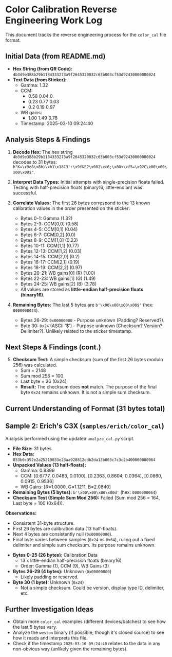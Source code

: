 # Color Calibration Reverse Engineering Work Log

This document tracks the reverse engineering process for the `color_cal` file format.

## Initial Data (from README.md)

- **Hex String (from QR Code):** `4b3d9e388b29b1184333273a9f2645320032c63b003cf53d92430000000024`
- **Text Data (from Sticker):**
    - Gamma: 1.32
    - CCM:
        - 0.58 0.04 0.
        - 0.23 0.77 0.03
        - 0.2 0.19 0.97
    - WB gains:
        - 1.00 1.49 3.78
    - Timestamp: 2025-03-10 09:24:40

## Analysis Steps & Findings

1.  **Decode Hex:** The hex string `4b3d9e388b29b1184333273a9f2645320032c63b003cf53d92430000000024` decodes to 31 bytes: `b"K=\x9e8\x8b)\xb1\x18C3':\x9f&E2\x002\xc6;\x00<\xf5=\x92C\x00\x00\x00\x00$"`.
2.  **Interpret Data Types:** Initial attempts with single-precision floats failed. Testing with half-precision floats (binary16, little-endian) was successful.
3.  **Correlate Values:** The first 26 bytes correspond to the 13 known calibration values in the order presented on the sticker:
    *   Bytes 0-1: Gamma (1.32)
    *   Bytes 2-3: CCM[0,0] (0.58)
    *   Bytes 4-5: CCM[0,1] (0.04)
    *   Bytes 6-7: CCM[0,2] (0.0)
    *   Bytes 8-9: CCM[1,0] (0.23)
    *   Bytes 10-11: CCM[1,1] (0.77)
    *   Bytes 12-13: CCM[1,2] (0.03)
    *   Bytes 14-15: CCM[2,0] (0.2)
    *   Bytes 16-17: CCM[2,1] (0.19)
    *   Bytes 18-19: CCM[2,2] (0.97)
    *   Bytes 20-21: WB gains[0] (R) (1.00)
    *   Bytes 22-23: WB gains[1] (G) (1.49)
    *   Bytes 24-25: WB gains[2] (B) (3.78)
    *   All values are stored as **little-endian half-precision floats (binary16)**.

4.  **Remaining Bytes:** The last 5 bytes are `b'\x00\x00\x00\x00$'` (hex: `0000000024`).
    *   Bytes 26-29: `0x00000000` - Purpose unknown (Padding? Reserved?).
    *   Byte 30: `0x24` (ASCII '$') - Purpose unknown (Checksum? Version? Delimiter?). Unlikely related to the sticker timestamp.

## Next Steps & Findings (cont.)

5.  **Checksum Test:** A simple checksum (sum of the first 26 bytes modulo 256) was calculated.
    *   Sum = 2148
    *   Sum mod 256 = 100
    *   Last byte = 36 (0x24)
    *   **Result:** The checksum does **not** match. The purpose of the final byte `0x24` remains unknown. It is not a simple sum checksum.

## Current Understanding of Format (31 bytes total)

## Sample 2: Erich's C3X (`samples/erich/color_cal`)

Analysis performed using the updated `analyze_cal.py` script.

- **File Size:** 31 bytes
- **Hex Data:** `853b6c392e2a25219033e23aa928812ddb2da13b003c7c3c2b400000000064`
- **Unpacked Values (13 half-floats):**
    - Gamma: 0.9399
    - CCM: [0.6777, 0.0483, 0.0100], [0.2363, 0.8604, 0.0364], [0.0860, 0.0915, 0.9536]
    - WB Gains: [R=1.0000, G=1.1211, B=2.0840]
- **Remaining Bytes (5 bytes):** `b'\x00\x00\x00\x00d'` (hex: `0000000064`)
- **Checksum Test (Simple Sum Mod 256):** Failed (Sum mod 256 = 164, Last byte = 100 (0x64)).

**Observations:**
- Consistent 31-byte structure.
- First 26 bytes are calibration data (13 half-floats).
- Next 4 bytes are consistently null (`0x00000000`).
- Final byte varies between samples (`0x24` vs `0x64`), ruling out a fixed delimiter and simple sum checksum. Its purpose remains unknown.


*   **Bytes 0-25 (26 bytes):** Calibration Data
    *   13 x little-endian half-precision floats (binary16)
    *   Order: Gamma (1), CCM (9), WB Gains (3)
*   **Bytes 26-29 (4 bytes):** Unknown (`0x00000000`)
    *   Likely padding or reserved.
*   **Byte 30 (1 byte):** Unknown (`0x24`)
    *   Not a simple checksum. Could be version, display type ID, delimiter, etc.

## Further Investigation Ideas

*   Obtain more `color_cal` examples (different devices/batches) to see how the last 5 bytes vary.
*   Analyze the `weston` binary (if possible, though it's closed source) to see how it reads and interprets this file.
*   Check if the timestamp `2025-03-10 09:24:40` relates to the data in any non-obvious way (unlikely given the remaining bytes).